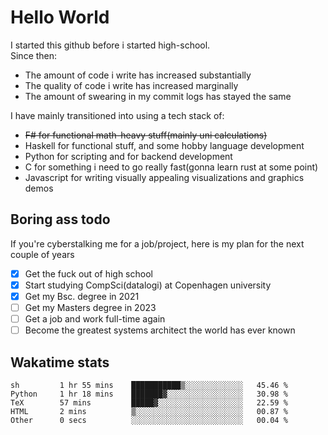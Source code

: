 # Hello World

I started this github before i started high-school.  
Since then:
- The amount of code i write has increased substantially
- The quality of code i write has increased marginally
- The amount of swearing in my commit logs has stayed the same

I have mainly transitioned into using a tech stack of:
- ~~F# for functional math-heavy stuff(mainly uni calculations)~~
- Haskell for functional stuff, and some hobby language development
- Python for scripting and for backend development
- C for something i need to go really fast(gonna learn rust at some point)
- Javascript for writing visually appealing visualizations and graphics demos

## Boring ass todo
If you're cyberstalking me for a job/project, here is my plan for the next couple of years
- [x] Get the fuck out of high school
- [x] Start studying CompSci(datalogi) at Copenhagen university
- [x] Get my Bsc. degree in 2021
- [ ] Get my Masters degree in 2023
- [ ] Get a job and work full-time again
- [ ] Become the greatest systems architect the world has ever known

## Wakatime stats
<!--START_SECTION:waka-->

```text
sh         1 hr 55 mins    ███████████▒░░░░░░░░░░░░░   45.46 %
Python     1 hr 18 mins    ███████▓░░░░░░░░░░░░░░░░░   30.98 %
TeX        57 mins         █████▓░░░░░░░░░░░░░░░░░░░   22.59 %
HTML       2 mins          ▒░░░░░░░░░░░░░░░░░░░░░░░░   00.87 %
Other      0 secs          ░░░░░░░░░░░░░░░░░░░░░░░░░   00.04 %
```

<!--END_SECTION:waka-->
